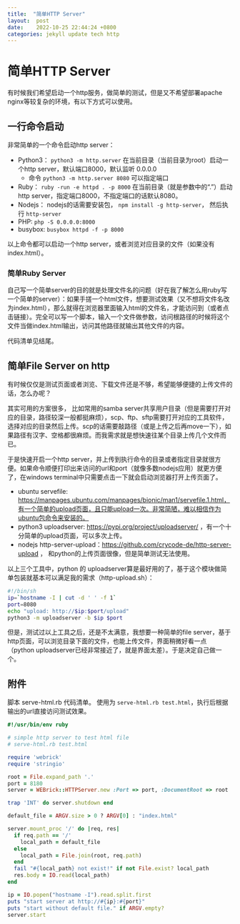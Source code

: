 ```yaml
---
title:  "简单HTTP Server"
layout:  post
date:    2022-10-25 22:44:24 +0800
categories: jekyll update tech http
---
```


# 简单HTTP Server

  有时候我们希望启动一个http服务，做简单的测试，但是又不希望部署apache nginx等较复杂的环境，有以下方式可以使用。

## 一行命令启动

非常简单的一个命令启动http server：
 - Python3： `python3 -m http.server` 在当前目录（当前目录为root）启动一个http server，默认端口8000，默认监听 0.0.0.0
   - 命令 `python3 -m http.server 8080` 可以指定端口
 - Ruby： `ruby -run -e httpd . -p 8000` 在当前目录（就是参数中的“.”）启动http server，指定端口8000，不指定端口的话默认8080。
 - Nodejs： nodejs的话需要安装包， `npm install -g http-server`， 然后执行  `http-server`
 - PHP: `php -S 0.0.0.0:8000`
 - busybox: `busybox httpd -f -p 8000`

  以上命令都可以启动一个http server，或者浏览对应目录的文件（如果没有index.html）。

### 简单Ruby Server

  自己写一个简单server的目的就是处理文件名的问题（好在我了解怎么用ruby写一个简单的server）：如果手搓一个html文件，想要测试效果（又不想将文件名改为index.html），那么就得在浏览器里面输入html的文件名，才能访问到（或者点击链接）。完全可以写一个脚本，输入一个文件做参数，访问根路径的时候将这个文件当做index.html输出，访问其他路径就输出其他文件的内容。

  代码清单见结尾。

## 简单File Server on http

  有时候仅仅是测试页面或者浏览、下载文件还是不够，希望能够便捷的上传文件的话，怎么办呢？

  其实可用的方案很多， 比如常用的samba server共享用户目录（但是需要打开对应的目录，路径较深一般都挺麻烦），scp、ftp、sftp需要打开对应的工具软件，选择对应的目录然后上传。scp的话需要敲路径（或是上传之后再move一下），如果路径有汉字、空格都很麻烦。而我需求就是想快速往某个目录上传几个文件而已。

  于是快速开启一个http server，并上传到执行命令的目录或者指定目录就很方便。如果命令顺便打印出来访问的url和port（就像多数nodejs应用）就更方便了，在windows terminal中只需要点击一下就会启动浏览器打开上传页面了。

 - ubuntu servefile: https://manpages.ubuntu.com/manpages/bionic/man1/servefile.1.html，有一个简单的upload页面，且只能upload一次。非常简陋，难以相信作为ubuntu包命令来安装的。
 - python3 uploadserver: https://pypi.org/project/uploadserver/ ，有一个十分简单的upload页面，可以多次上传。
 - nodejs http-server-upload：https://github.com/crycode-de/http-server-upload ， 和python的上传页面很像，但是简单测试无法使用。

  以上三个工具中，python 的 uploadserver算是最好用的了，基于这个模块做简单包装就基本可以满足我的需求（http-upload.sh）：
```bash
#!/bin/sh
ip=`hostname -I | cut -d ' ' -f 1`
port=8080
echo "upload: http://$ip:$port/upload"
python3 -m uploadserver -b $ip $port
```

  但是，测试过以上工具之后，还是不太满意，我想要一种简单的file server，基于http页面，可以浏览目录下面的文件，也能上传文件，界面稍微好看一点（python uploadserver已经非常接近了，就是界面太差）。于是决定自己做一个。

## 附件

脚本 serve-html.rb 代码清单。 使用为 `serve-html.rb test.html`，执行后根据输出的url直接访问测试效果。

```ruby
#!/usr/bin/env ruby

# simple http server to test html file
# serve-html.rb test.html

require 'webrick'
require 'stringio'

root = File.expand_path '.'
port = 8180
server = WEBrick::HTTPServer.new :Port => port, :DocumentRoot => root

trap 'INT' do server.shutdown end

default_file = ARGV.size > 0 ? ARGV[0] : "index.html"

server.mount_proc '/' do |req, res|
  if req.path == '/'
    local_path = default_file
  else
    local_path = File.join(root, req.path)
  end
  fail "#{local_path} not exist!" if not File.exist? local_path
  res.body = IO.read(local_path)
end

ip = IO.popen("hostname -I").read.split.first
puts "start server at http://#{ip}:#{port}"
puts "start without default file." if ARGV.empty?
server.start
```
